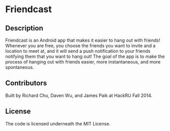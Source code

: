 # Friendcast

## Description
Friendcast is an Android app that makes it easier to hang out with friends! Whenever you are free, you choose the friends you want to invite and a location to meet at, and it will send a push notification to your friends notifying them that you want to hang out! The goal of the app is to make the process of hanging out with friends easier, more instantaneous, and more spontaneous.

## Contributors
Built by Richard Chu, Daven Wu, and James Paik at HackRU Fall 2014.

## License
The code is licensed underneath the MIT License.
